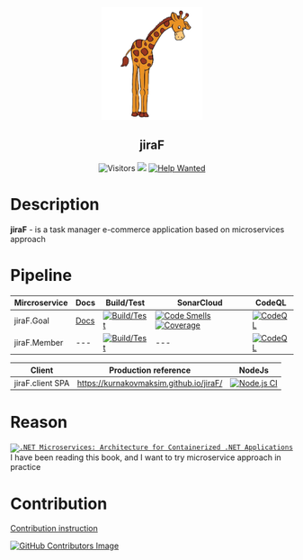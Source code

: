 <div align="center">
 <img src="docs/img/jiraF-icon.png" weight="100px" height="200px" />
 <h2>jiraF</h2>

![Visitors](http://estruyf-github.azurewebsites.net/api/VisitorHit?user=KurnakovMaksim&repo=jiraF&countColor=%237B1E7A&style=flat)
 [![](https://tokei.rs/b1/github/KurnakovMaksim/jiraF)](https://github.com/KurnakovMaksim/jiraF)
[![Help Wanted](https://img.shields.io/github/issues/KurnakovMaksim/jiraF/help%20wanted?color=green)](https://github.com/KurnakovMaksim/jiraF/issues?q=is%3Aissue+is%3Aopen+label%3A%22help+wanted%22)

</div>

# Description
<b>jiraF</b> - is a task manager e-commerce application based on microservices approach

# Pipeline

| Mircroservice 	    | Docs | Build/Test |  SonarCloud | CodeQL |
|------------------ | ------------ | -------------------------------------- | ---------------------------- | ----- |
| jiraF.Goal | [Docs](https://github.com/KurnakovMaksim/jiraF/blob/main/Goal/ReadMe.md)  | [![Build/Test](https://github.com/KurnakovMaksim/jiraF/actions/workflows/goal-build-test.yml/badge.svg)](https://github.com/KurnakovMaksim/jiraF/actions/workflows/goal-build-test.yml) | [![Code Smells](https://sonarcloud.io/api/project_badges/measure?project=KurnakovMaksim_jiraF&metric=code_smells)](https://sonarcloud.io/summary/new_code?id=KurnakovMaksim_jiraF) [![Coverage](https://sonarcloud.io/api/project_badges/measure?project=KurnakovMaksim_jiraF&metric=coverage)](https://sonarcloud.io/summary/new_code?id=KurnakovMaksim_jiraF) | [![CodeQL](https://github.com/KurnakovMaksim/jiraF/workflows/CodeQL/badge.svg)](https://github.com/KurnakovMaksim/jiraF/actions?query=workflow%3ACodeQL) |
| jiraF.Member | ---  | [![Build/Test](https://github.com/KurnakovMaksim/jiraF/actions/workflows/member-build-test.yml/badge.svg)](https://github.com/KurnakovMaksim/jiraF/actions/workflows/member-build-test.yml) | --- | [![CodeQL](https://github.com/KurnakovMaksim/jiraF/workflows/CodeQL/badge.svg)](https://github.com/KurnakovMaksim/jiraF/actions?query=workflow%3ACodeQL) |

| Client | Production reference | NodeJs |
| ------ | -------------------- | ---------- |
| jiraF.client SPA | https://kurnakovmaksim.github.io/jiraF/ | [![Node.js CI](https://github.com/KurnakovMaksim/jiraF/actions/workflows/client-node-js.yml/badge.svg)](https://github.com/KurnakovMaksim/jiraF/actions/workflows/client-node-js.yml) |
 

# Reason
<code><a href="#ArchitectureForContainerizedDotNetApplications" ><img src="https://docs.microsoft.com/en-us/dotnet/architecture/microservices/media/cover-large.png" title=".NET Microservices: Architecture for Containerized .NET Applications" width="150" /></a></code><br>
I have been reading this book, and I want to try microservice approach in practice

# Contribution
[Contribution instruction](https://github.com/KurnakovMaksim/jiraF/blob/main/CONTRIBUTION.md)

<a href="https://github.com/KurnakovMaksim/jiraF/graphs/contributors">
  
  ![GitHub Contributors Image](https://contrib.rocks/image?repo=KurnakovMaksim/jiraF)
  
</a>